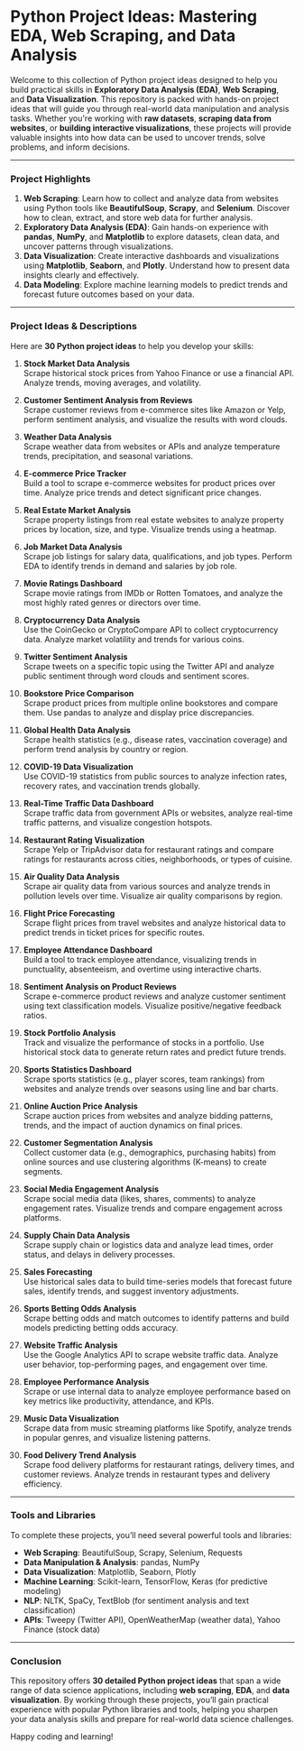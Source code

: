 # Python Project Ideas: Mastering EDA, Web Scraping, and Data Analysis

Welcome to this collection of Python project ideas designed to help you build practical skills in **Exploratory Data Analysis (EDA)**, **Web Scraping**, and **Data Visualization**. This repository is packed with hands-on project ideas that will guide you through real-world data manipulation and analysis tasks. Whether you're working with **raw datasets**, **scraping data from websites**, or **building interactive visualizations**, these projects will provide valuable insights into how data can be used to uncover trends, solve problems, and inform decisions.

---

### Project Highlights

1. **Web Scraping**: Learn how to collect and analyze data from websites using Python tools like **BeautifulSoup**, **Scrapy**, and **Selenium**. Discover how to clean, extract, and store web data for further analysis.
2. **Exploratory Data Analysis (EDA)**: Gain hands-on experience with **pandas**, **NumPy**, and **Matplotlib** to explore datasets, clean data, and uncover patterns through visualizations.
3. **Data Visualization**: Create interactive dashboards and visualizations using **Matplotlib**, **Seaborn**, and **Plotly**. Understand how to present data insights clearly and effectively.
4. **Data Modeling**: Explore machine learning models to predict trends and forecast future outcomes based on your data.

---

### Project Ideas & Descriptions

Here are **30 Python project ideas** to help you develop your skills:

1. **Stock Market Data Analysis**  
   Scrape historical stock prices from Yahoo Finance or use a financial API. Analyze trends, moving averages, and volatility.

2. **Customer Sentiment Analysis from Reviews**  
   Scrape customer reviews from e-commerce sites like Amazon or Yelp, perform sentiment analysis, and visualize the results with word clouds.

3. **Weather Data Analysis**  
   Scrape weather data from websites or APIs and analyze temperature trends, precipitation, and seasonal variations.

4. **E-commerce Price Tracker**  
   Build a tool to scrape e-commerce websites for product prices over time. Analyze price trends and detect significant price changes.

5. **Real Estate Market Analysis**  
   Scrape property listings from real estate websites to analyze property prices by location, size, and type. Visualize trends using a heatmap.

6. **Job Market Data Analysis**  
   Scrape job listings for salary data, qualifications, and job types. Perform EDA to identify trends in demand and salaries by job role.

7. **Movie Ratings Dashboard**  
   Scrape movie ratings from IMDb or Rotten Tomatoes, and analyze the most highly rated genres or directors over time.

8. **Cryptocurrency Data Analysis**  
   Use the CoinGecko or CryptoCompare API to collect cryptocurrency data. Analyze market volatility and trends for various coins.

9. **Twitter Sentiment Analysis**  
   Scrape tweets on a specific topic using the Twitter API and analyze public sentiment through word clouds and sentiment scores.

10. **Bookstore Price Comparison**  
    Scrape product prices from multiple online bookstores and compare them. Use pandas to analyze and display price discrepancies.

11. **Global Health Data Analysis**  
    Scrape health statistics (e.g., disease rates, vaccination coverage) and perform trend analysis by country or region.

12. **COVID-19 Data Visualization**  
    Use COVID-19 statistics from public sources to analyze infection rates, recovery rates, and vaccination trends globally.

13. **Real-Time Traffic Data Dashboard**  
    Scrape traffic data from government APIs or websites, analyze real-time traffic patterns, and visualize congestion hotspots.

14. **Restaurant Rating Visualization**  
    Scrape Yelp or TripAdvisor data for restaurant ratings and compare ratings for restaurants across cities, neighborhoods, or types of cuisine.

15. **Air Quality Data Analysis**  
    Scrape air quality data from various sources and analyze trends in pollution levels over time. Visualize air quality comparisons by region.

16. **Flight Price Forecasting**  
    Scrape flight prices from travel websites and analyze historical data to predict trends in ticket prices for specific routes.

17. **Employee Attendance Dashboard**  
    Build a tool to track employee attendance, visualizing trends in punctuality, absenteeism, and overtime using interactive charts.

18. **Sentiment Analysis on Product Reviews**  
    Scrape e-commerce product reviews and analyze customer sentiment using text classification models. Visualize positive/negative feedback ratios.

19. **Stock Portfolio Analysis**  
    Track and visualize the performance of stocks in a portfolio. Use historical stock data to generate return rates and predict future trends.

20. **Sports Statistics Dashboard**  
    Scrape sports statistics (e.g., player scores, team rankings) from websites and analyze trends over seasons using line and bar charts.

21. **Online Auction Price Analysis**  
    Scrape auction prices from websites and analyze bidding patterns, trends, and the impact of auction dynamics on final prices.

22. **Customer Segmentation Analysis**  
    Collect customer data (e.g., demographics, purchasing habits) from online sources and use clustering algorithms (K-means) to create segments.

23. **Social Media Engagement Analysis**  
    Scrape social media data (likes, shares, comments) to analyze engagement rates. Visualize trends and compare engagement across platforms.

24. **Supply Chain Data Analysis**  
    Scrape supply chain or logistics data and analyze lead times, order status, and delays in delivery processes.

25. **Sales Forecasting**  
    Use historical sales data to build time-series models that forecast future sales, identify trends, and suggest inventory adjustments.

26. **Sports Betting Odds Analysis**  
    Scrape betting odds and match outcomes to identify patterns and build models predicting betting odds accuracy.

27. **Website Traffic Analysis**  
    Use the Google Analytics API to scrape website traffic data. Analyze user behavior, top-performing pages, and engagement over time.

28. **Employee Performance Analysis**  
    Scrape or use internal data to analyze employee performance based on key metrics like productivity, attendance, and KPIs.

29. **Music Data Visualization**  
    Scrape data from music streaming platforms like Spotify, analyze trends in popular genres, and visualize listening patterns.

30. **Food Delivery Trend Analysis**  
    Scrape food delivery platforms for restaurant ratings, delivery times, and customer reviews. Analyze trends in restaurant types and delivery efficiency.

---

### Tools and Libraries

To complete these projects, you’ll need several powerful tools and libraries:

- **Web Scraping**: BeautifulSoup, Scrapy, Selenium, Requests
- **Data Manipulation & Analysis**: pandas, NumPy
- **Data Visualization**: Matplotlib, Seaborn, Plotly
- **Machine Learning**: Scikit-learn, TensorFlow, Keras (for predictive modeling)
- **NLP**: NLTK, SpaCy, TextBlob (for sentiment analysis and text classification)
- **APIs**: Tweepy (Twitter API), OpenWeatherMap (weather data), Yahoo Finance (stock data)

---

### Conclusion

This repository offers **30 detailed Python project ideas** that span a wide range of data science applications, including **web scraping**, **EDA**, and **data visualization**. By working through these projects, you’ll gain practical experience with popular Python libraries and tools, helping you sharpen your data analysis skills and prepare for real-world data science challenges.

Happy coding and learning!
